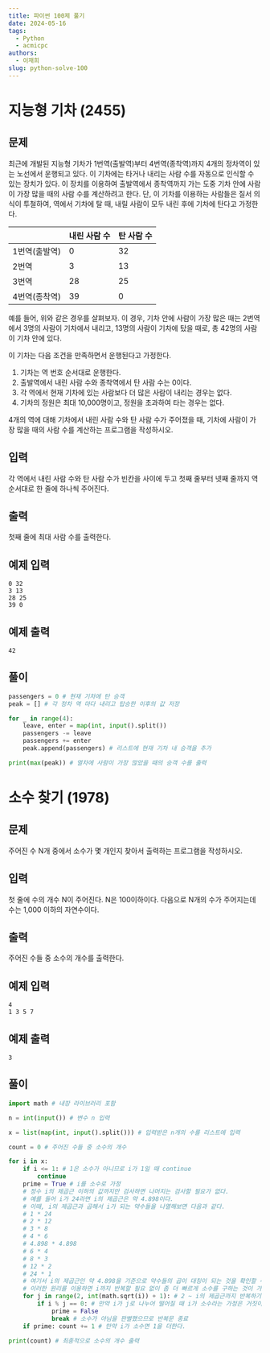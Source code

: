 ```yaml
---
title: 파이썬 100제 풀기
date: 2024-05-16
tags:
  - Python
  - acmicpc
authors:
  - 이재희
slug: python-solve-100
---
```

# 지능형 기차 (2455)
## 문제
최근에 개발된 지능형 기차가 1번역(출발역)부터 4번역(종착역)까지 4개의 정차역이 있는 노선에서 운행되고 있다. 이 기차에는 타거나 내리는 사람 수를 자동으로 인식할 수 있는 장치가 있다. 이 장치를 이용하여 출발역에서 종착역까지 가는 도중 기차 안에 사람이 가장 많을 때의 사람 수를 계산하려고 한다. 단, 이 기차를 이용하는 사람들은 질서 의식이 투철하여, 역에서 기차에 탈 때, 내릴 사람이 모두 내린 후에 기차에 탄다고 가정한다.

|          | 내린 사람 수 | 탄 사람 수 |
| -------- | ------- | ------ |
| 1번역(출발역) | 0       | 32     |
| 2번역      | 3       | 13     |
| 3번역      | 28      | 25     |
| 4번역(종착역) | 39      | 0      |

예를 들어, 위와 같은 경우를 살펴보자. 이 경우, 기차 안에 사람이 가장 많은 때는 2번역에서 3명의 사람이 기차에서 내리고, 13명의 사람이 기차에 탔을 때로, 총 42명의 사람이 기차 안에 있다.

이 기차는 다음 조건을 만족하면서 운행된다고 가정한다.

1. 기차는 역 번호 순서대로 운행한다.
2. 출발역에서 내린 사람 수와 종착역에서 탄 사람 수는 0이다.
3. 각 역에서 현재 기차에 있는 사람보다 더 많은 사람이 내리는 경우는 없다.
4. 기차의 정원은 최대 10,000명이고, 정원을 초과하여 타는 경우는 없다.

4개의 역에 대해 기차에서 내린 사람 수와 탄 사람 수가 주어졌을 때, 기차에 사람이 가장 많을 때의 사람 수를 계산하는 프로그램을 작성하시오.

## 입력
각 역에서 내린 사람 수와 탄 사람 수가 빈칸을 사이에 두고 첫째 줄부터 넷째 줄까지 역 순서대로 한 줄에 하나씩 주어진다.

## 출력
첫째 줄에 최대 사람 수를 출력한다.

## 예제 입력
```raw
0 32
3 13
28 25
39 0
```

## 예제 출력
```raw
42
```

## 풀이
```python
passengers = 0 # 현재 기차에 탄 승객
peak = [] # 각 정차 역 마다 내리고 탑승한 이후의 값 저장

for _ in range(4):
    leave, enter = map(int, input().split())
    passengers -= leave
    passengers += enter
    peak.append(passengers) # 리스트에 현재 기차 내 승객을 추가

print(max(peak)) # 열차에 사람이 가장 많았을 때의 승객 수를 출력
```


# 소수 찾기 (1978)
## 문제
주어진 수 N개 중에서 소수가 몇 개인지 찾아서 출력하는 프로그램을 작성하시오.

## 입력
첫 줄에 수의 개수 N이 주어진다. N은 100이하이다. 다음으로 N개의 수가 주어지는데 수는 1,000 이하의 자연수이다.

## 출력
주어진 수들 중 소수의 개수를 출력한다.

## 예제 입력
```raw
4
1 3 5 7
```

## 예제 출력
```raw
3
```

## 풀이
```python
import math # 내장 라이브러리 포함

n = int(input()) # 변수 n 입력

x = list(map(int, input().split())) # 입력받은 n개의 수를 리스트에 입력

count = 0 # 주어진 수들 중 소수의 개수

for i in x:
    if i <= 1: # 1은 소수가 아니므로 i가 1일 때 continue
        continue
    prime = True # i를 소수로 가정
    # 정수 i의 제곱근 이하의 값까지만 검사하면 나머지는 검사할 필요가 없다.
    # 예를 들어 i가 24라면 i의 제곱근은 약 4.898이다.
    # 이때, i의 제곱근과 곱해서 i가 되는 약수들을 나열해보면 다음과 같다.
	# 1 * 24
	# 2 * 12
	# 3 * 8
	# 4 * 6
	# 4.898 * 4.898
	# 6 * 4
	# 8 * 3
	# 12 * 2
	# 24 * 1
	# 여기서 i의 제곱근인 약 4.898을 기준으로 약수들의 곱이 대칭이 되는 것을 확인할 수 있다.
	# 이러한 원리를 이용하면 i까지 반복할 필요 없이 좀 더 빠르게 소수를 구하는 것이 가능하다.
    for j in range(2, int(math.sqrt(i)) + 1): # 2 ~ i의 제곱근까지 반복하기
        if i % j == 0: # 만약 i가 j로 나누어 떨어질 때 i가 소수라는 가정은 거짓이 됨
            prime = False
            break # 소수가 아님을 판별했으므로 반복문 종료
    if prime: count += 1 # 만약 i가 소수면 1을 더한다.

print(count) # 최종적으로 소수의 개수 출력

```


